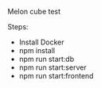 Melon cube test

Steps:

- Install Docker
- npm install
- npm run start:db
- npm run start:server
- npm run start:frontend
